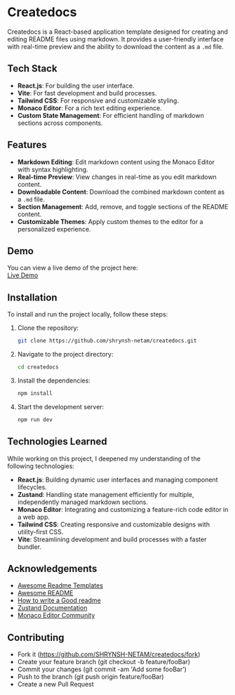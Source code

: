 # Createdocs

Createdocs is a React-based application template designed for creating and editing README files using markdown. It provides a user-friendly interface with real-time preview and the ability to download the content as a `.md` file.

## Tech Stack

- **React.js**: For building the user interface.
- **Vite**: For fast development and build processes.
- **Tailwind CSS**: For responsive and customizable styling.
- **Monaco Editor**: For a rich text editing experience.
- **Custom State Management**: For efficient handling of markdown sections across components.

## Features

- **Markdown Editing**: Edit markdown content using the Monaco Editor with syntax highlighting.
- **Real-time Preview**: View changes in real-time as you edit markdown content.
- **Downloadable Content**: Download the combined markdown content as a `.md` file.
- **Section Management**: Add, remove, and toggle sections of the README content.
- **Customizable Themes**: Apply custom themes to the editor for a personalized experience.

## Demo

You can view a live demo of the project here:  
[Live Demo](https://create-docs.vercel.app/)

## Installation

To install and run the project locally, follow these steps:

1. Clone the repository:
   ```bash
   git clone https://github.com/shrynsh-netam/createdocs.git

2. Navigate to the project directory:
    ```bash
    cd createdocs

3. Install the dependencies:
    ```bash
    npm install

4. Start the development server:
    ```bash
    npm run dev

## Technologies Learned

While working on this project, I deepened my understanding of the following technologies:

- **React.js**: Building dynamic user interfaces and managing component lifecycles.
- **Zustand**: Handling state management efficiently for multiple, independently managed markdown sections.
- **Monaco Editor**: Integrating and customizing a feature-rich code editor in a web app.
- **Tailwind CSS**: Creating responsive and customizable designs with utility-first CSS.
- **Vite**: Streamlining development and build processes with a faster bundler.

## Acknowledgements

- [Awesome Readme Templates](https://awesomeopensource.com/project/elangosundar/awesome-README-templates)
- [Awesome README](https://github.com/matiassingers/awesome-readme)
- [How to write a Good readme](https://bulldogjob.com/news/449-how-to-write-a-good-readme-for-your-github-project)
- [Zustand Documentation](https://zustand.docs.pmnd.rs/getting-started/introduction)
- [Monaco Editor Community]()
## Contributing

- Fork it (https://github.com/SHRYNSH-NETAM/createdocs/fork)
- Create your feature branch (git checkout -b feature/fooBar)
- Commit your changes (git commit -am 'Add some fooBar')
- Push to the branch (git push origin feature/fooBar)
- Create a new Pull Request